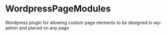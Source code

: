 # WordpressPageModules
Wordpress plugin for allowing custom page elements to be designed in wp-admin and placed on any page
